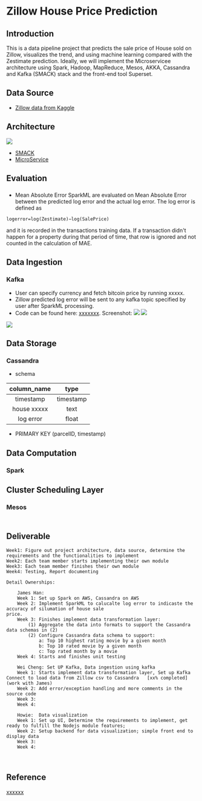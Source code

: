 Zillow House Price Prediction
================

Introduction
------------

This is a data pipeline project that predicts the sale price of House sold on Zillow, visualizes the trend, and using machine learning compared with the Zestimate prediction. Ideally, we will implement the Microservicee architecture using Spark, Hadoop, MapReduce, Mesos, AKKA, Cassandra and Kafka (SMACK) stack and the front-end tool Superset.

Data Source
-----------

-   [Zillow data from Kaggle](https://www.kaggle.com/c/zillow-prize-1#description)


Architecture
------------

![](images/architecture.png)
-   [SMACK](http://bigdata-madesimple.com/smackspark-mesos-akka-kafka/)
-   [MicroService](https://www.linkedin.com/pulse/how-go-from-lamp-microservices-eric-macdougall/)

Evaluation
--------------

###

-   Mean Absolute Error
SparkML are evaluated on Mean Absolute Error between the predicted log error and the actual log error. The log error is defined as

`logerror=log(Zestimate)−log(SalePrice)`

and it is recorded in the transactions training data. If a transaction didn't happen for a property during that period of time, that row is ignored and not counted in the calculation of MAE.


Data Ingestion
--------------

### Kafka

-   User can specify currency and fetch bitcoin price by running xxxxx.
-   Zillow predicted log error will be sent to any kafka topic specified by user after SparkML processing.
-   Code can be found here: [xxxxxxx](fetch-bitcoin-price.py). Screenshot: ![](images/xxxxx.png) ![](images/xxxxx.png)

![](images/xxxxxx.png)

Data Storage
------------

### Cassandra

-   schema

| column\_name |    type   |
|:------------:|:---------:|
|   timestamp  | timestamp |
|   house xxxxx   |    text   |
|  log error |   float   |


-   PRIMARY KEY (parcelID, timestamp)

Data Computation
----------------

### Spark

Cluster Scheduling Layer
------------------------

### Mesos

​	
​
Deliverable
---------------

	Week1: Figure out project architecture, data source, determine the requirements and the functionalities to implement
	Week2: Each team member starts implementing their own module
	Week3: Each team member finishes their own module
	Week4: Testing, Report documenting		
	
	Detail Ownerships:
	
		James Han: 
		Week 1: Set up Spark on AWS, Cassandra on AWS
		Week 2: Implement SparkML to calucalte log error to indicaste the accuracy of silumation of house sale                               price.
		Week 3: Finishes implement data transformation layer: 
			(1) Aggregate the data into formats to support the Cassandra data schemas in (2)
			(2) Configure Cassandra data schema to support:
				a: Top 10 highest rating movie by a given month
				b: Top 10 rated movie by a given month
				c: Top rated month by a movie		
		Week 4: Starts and finishes unit testing
		
		Wei Cheng: Set UP Kafka, Data ingestion using kafka
		Week 1: Starts implement data transformation layer, Set up Kafka Connect to load data from Zillow csv to Cassandra   [xx% completed] (work with James)
		Week 2: Add error/exception handling and more comments in the source code
		Week 3: 
		Week 4: 
		
		Howie:  Data visualization
		Week 1: Set up UI, Determine the requirements to implement, get ready to fulfill the Nodejs module features;
		Week 2: Setup backend for data visualization; simple front end to display data
		Week 3: 
		Week 4: 


​	


Reference
---------

[xxxxxx](http://xxxxxxx)
